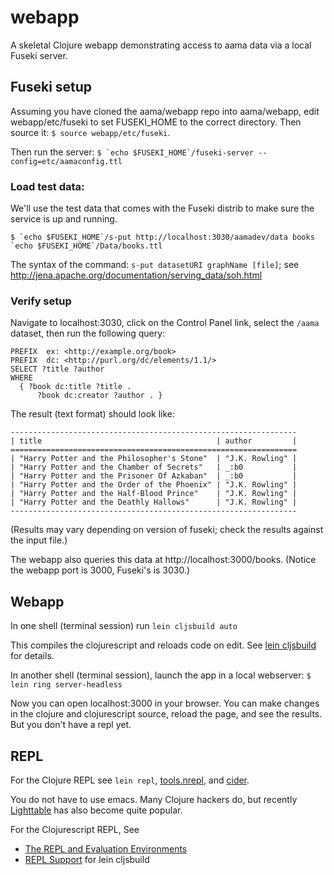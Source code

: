 # webapp

A skeletal Clojure webapp demonstrating access to aama data via a local Fuseki server. 

## Fuseki setup

Assuming you have cloned the aama/webapp repo into aama/webapp, edit
webapp/etc/fuseki to set FUSEKI_HOME to the correct directory.  Then
source it: `$ source webapp/etc/fuseki`.

Then run the server:  ``$ `echo $FUSEKI_HOME`/fuseki-server --config=etc/aamaconfig.ttl``

### Load test data:

We'll use the test data that comes with the Fuseki distrib to make
sure the service is up and running.

``$ `echo $FUSEKI_HOME`/s-put http://localhost:3030/aamadev/data books `echo $FUSEKI_HOME`/Data/books.ttl``

The syntax of the command:  `s-put datasetURI graphName [file]`; see http://jena.apache.org/documentation/serving_data/soh.html

### Verify setup

Navigate to localhost:3030, click on the Control Panel link,
select the `/aama` dataset, then run the following query:

```
PREFIX  ex: <http://example.org/book>
PREFIX  dc: <http://purl.org/dc/elements/1.1/>
SELECT ?title ?author
WHERE
  { ?book dc:title ?title .
      ?book dc:creator ?author . }
```

The result (text format) should look like:

```
----------------------------------------------------------------
| title                                       | author         |
================================================================
| "Harry Potter and the Philosopher's Stone"  | "J.K. Rowling" |
| "Harry Potter and the Chamber of Secrets"   | _:b0           |
| "Harry Potter and the Prisoner Of Azkaban"  | _:b0           |
| "Harry Potter and the Order of the Phoenix" | "J.K. Rowling" |
| "Harry Potter and the Half-Blood Prince"    | "J.K. Rowling" |
| "Harry Potter and the Deathly Hallows"      | "J.K. Rowling" |
----------------------------------------------------------------
```

(Results may vary depending on version of fuseki; check the results
against the input file.)

The webapp also queries this data at http://localhost:3000/books.
(Notice the webapp port is 3000, Fuseki's is 3030.)

## Webapp

In one shell (terminal session) run ``lein cljsbuild auto ``

This compiles the clojurescript and reloads code on edit.  See
[lein cljsbuild](https://github.com/emezeske/lein-cljsbuild) for
details.

In another shell (terminal session), launch the app in a local
webserver: ``$ lein ring server-headless``

Now you can open localhost:3000 in your browser.  You can make changes
in the clojure and clojurescript source, reload the page, and see the
results.  But you don't have a repl yet.

## REPL

For the Clojure REPL see `lein repl`,
[tools.nrepl](https://github.com/clojure/tools.nrepl), and
[cider](https://github.com/clojure-emacs/cider).

You do not have to use emacs.  Many Clojure hackers do, but recently
[Lighttable](http://www.chris-granger.com/lighttable/) has also become
quite popular.

For the Clojurescript REPL, See
* [The REPL and Evaluation Environments](https://github.com/clojure/clojurescript/wiki/The-REPL-and-Evaluation-Environments)
* [REPL Support](https://github.com/emezeske/lein-cljsbuild/blob/1.0.3/doc/REPL.md) for lein cljsbuild

